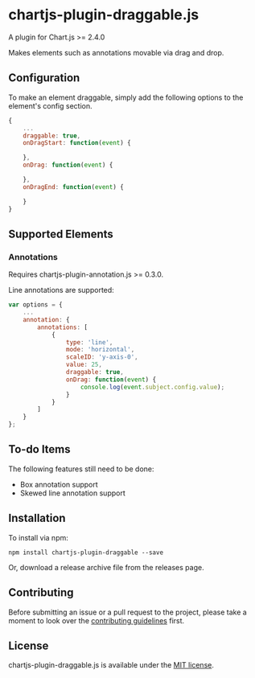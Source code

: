 # chartjs-plugin-draggable.js

A plugin for Chart.js >= 2.4.0

Makes elements such as annotations movable via drag and drop.

## Configuration

To make an element draggable, simply add the following options to the element's config section.

```javascript
{
    ...
    draggable: true,
    onDragStart: function(event) {

    },
    onDrag: function(event) {

    },
    onDragEnd: function(event) {

    }
}
```

## Supported Elements

### Annotations

Requires chartjs-plugin-annotation.js >= 0.3.0.

Line annotations are supported:

```javascript
var options = {
    ...
    annotation: {
        annotations: [
            {
                type: 'line',
                mode: 'horizontal',
                scaleID: 'y-axis-0',
                value: 25,
                draggable: true,
                onDrag: function(event) {
                    console.log(event.subject.config.value);
                }
            }
        ]
    }
};
```

## To-do Items

The following features still need to be done:

* Box annotation support
* Skewed line annotation support

## Installation

To install via npm:

```
npm install chartjs-plugin-draggable --save
```

Or, download a release archive file from the releases page.

## Contributing

Before submitting an issue or a pull request to the project, please take a moment to look over the [contributing guidelines](https://github.com/chartjs/chartjs-plugin-annotation.js/blob/master/CONTRIBUTING.md) first.

## License

chartjs-plugin-draggable.js is available under the [MIT license](http://opensource.org/licenses/MIT).
